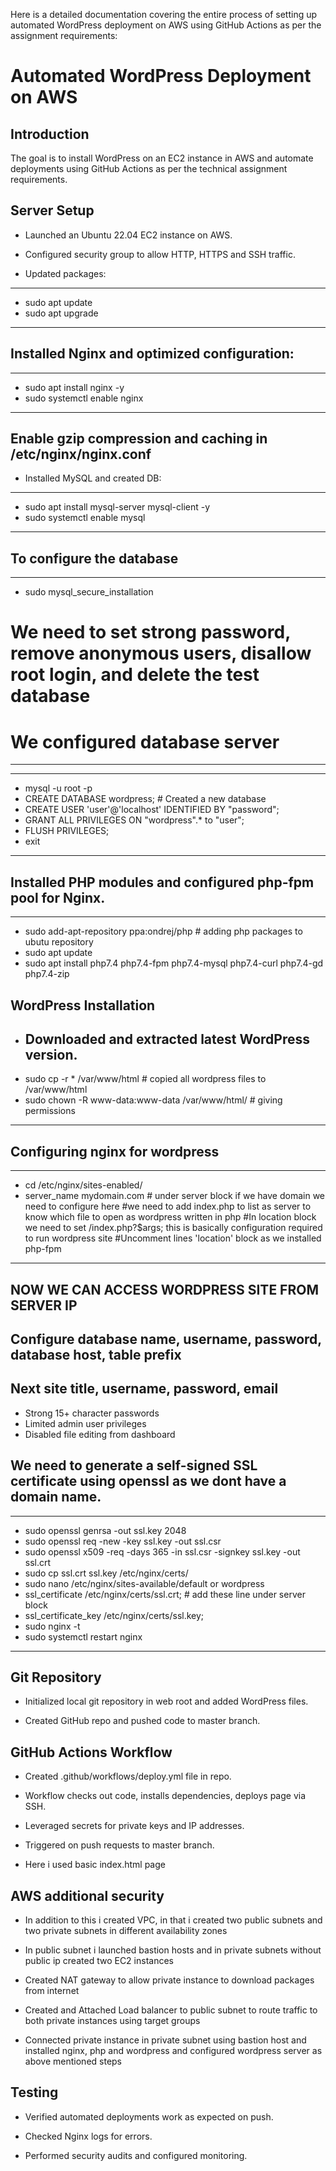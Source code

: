 Here is a detailed documentation covering the entire process of setting up automated WordPress deployment on AWS using GitHub Actions as per the assignment requirements:

# Automated WordPress Deployment on AWS

## Introduction

The goal is to install WordPress on an EC2 instance in AWS and automate deployments using GitHub Actions as per the technical assignment requirements.

## Server Setup

- Launched an Ubuntu 22.04 EC2 instance on AWS.

- Configured security group to allow HTTP, HTTPS and SSH traffic.

- Updated packages:

---
- sudo apt update
- sudo apt upgrade
---

## Installed Nginx and optimized configuration:

---
- sudo apt install nginx -y
- sudo systemctl enable nginx
----
## Enable gzip compression and caching in /etc/nginx/nginx.conf

- Installed MySQL and created DB:

---
- sudo apt install mysql-server mysql-client -y
- sudo systemctl enable mysql
---
## To configure the database
---
- sudo mysql_secure_installation
  
# We need to set strong password, remove anonymous users, disallow root login, and delete the test database
# We configured database server
---
---
- mysql -u root -p 
- CREATE DATABASE wordpress;           # Created a new database
- CREATE USER 'user'@'localhost' IDENTIFIED BY "password";
- GRANT ALL PRIVILEGES ON "wordpress".* to "user";
- FLUSH PRIVILEGES;
- exit
---

## Installed PHP modules and configured php-fpm pool for Nginx.
---
- sudo add-apt-repository ppa:ondrej/php             # adding php packages to ubutu repository
- sudo apt update 
- sudo apt install php7.4 php7.4-fpm php7.4-mysql php7.4-curl php7.4-gd php7.4-zip

## WordPress Installation

- Downloaded and extracted latest WordPress version.
  ---
 - sudo cp -r * /var/www/html                                # copied all wordpress files to /var/www/html
 - sudo chown -R www-data:www-data /var/www/html/            # giving permissions
 --- 

 ## Configuring nginx for wordpress
 ---
 - cd /etc/nginx/sites-enabled/
 - server_name mydomain.com # under server block if we have domain we need to configure here
 #we need to add index.php to list as server to know which file to open as wordpress written in php 
 #In location block we need to set /index.php?$args; this is basically configuration required to run wordpress site
 #Uncomment lines 'location' block as we installed php-fpm
 ---
 ## NOW WE CAN ACCESS WORDPRESS SITE FROM SERVER IP
 ## Configure database name, username, password, database host, table prefix
 ## Next site title, username, password, email
  
- Strong 15+ character passwords
- Limited admin user privileges 
- Disabled file editing from dashboard


## We need to  generate a self-signed SSL certificate using openssl as we dont have a domain name.
---
- sudo openssl genrsa -out ssl.key 2048
- sudo openssl req -new -key ssl.key -out ssl.csr
- sudo openssl x509 -req -days 365 -in ssl.csr -signkey ssl.key -out ssl.crt
- sudo cp ssl.crt ssl.key /etc/nginx/certs/
- sudo nano /etc/nginx/sites-available/default or wordpress
- ssl_certificate /etc/nginx/certs/ssl.crt;              # add these line under server block
- ssl_certificate_key /etc/nginx/certs/ssl.key; 
- sudo nginx -t
- sudo systemctl restart nginx
---


## Git Repository

- Initialized local git repository in web root and added WordPress files.

- Created GitHub repo and pushed code to master branch.

## GitHub Actions Workflow 

- Created .github/workflows/deploy.yml file in repo.

- Workflow checks out code, installs dependencies, deploys page via SSH.

- Leveraged secrets for private keys and IP addresses.

- Triggered on push requests to master branch.

- Here i used basic index.html page

## AWS additional security

- In addition to this i created VPC, in that i created two public subnets and two private subnets in different availability zones
  
- In public subnet i launched bastion hosts and in private subnets without public ip created two EC2 instances

- Created NAT gateway to allow private instance to download packages from internet

- Created and Attached Load balancer to public subnet to route traffic to both private instances using target groups
 
- Connected private instance in private subnet using bastion host and installed nginx, php and wordpress and configured wordpress server as above mentioned steps


## Testing 

- Verified automated deployments work as expected on push.

- Checked Nginx logs for errors. 

- Performed security audits and configured monitoring.
